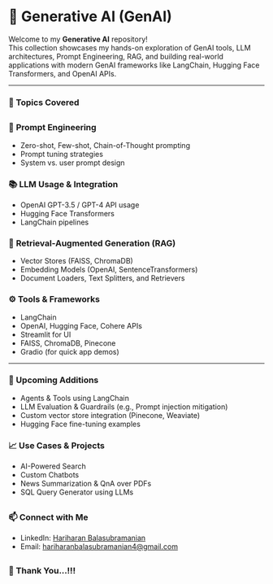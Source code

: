 # 🤖 Generative AI (GenAI)

Welcome to my **Generative AI** repository!  
This collection showcases my hands-on exploration of GenAI tools, LLM architectures, Prompt Engineering, RAG, and building real-world applications with modern GenAI frameworks like LangChain, Hugging Face Transformers, and OpenAI APIs.

---

### 🧠 Topics Covered

##

### 🔡 **Prompt Engineering**
  - Zero-shot, Few-shot, Chain-of-Thought prompting
  - Prompt tuning strategies
  - System vs. user prompt design

### 📚 **LLM Usage & Integration**
  - OpenAI GPT-3.5 / GPT-4 API usage
  - Hugging Face Transformers
  - LangChain pipelines

### 🔎 **Retrieval-Augmented Generation (RAG)**
  - Vector Stores (FAISS, ChromaDB)
  - Embedding Models (OpenAI, SentenceTransformers)
  - Document Loaders, Text Splitters, and Retrievers

### ⚙️ **Tools & Frameworks**
  - LangChain
  - OpenAI, Hugging Face, Cohere APIs
  - Streamlit for UI
  - FAISS, ChromaDB, Pinecone
  - Gradio (for quick app demos)

---

### 🌱 Upcoming Additions

- Agents & Tools using LangChain
- LLM Evaluation & Guardrails (e.g., Prompt injection mitigation)
- Custom vector store integration (Pinecone, Weaviate)
- Hugging Face fine-tuning examples


### 📈 **Use Cases & Projects**
  - AI-Powered Search
  - Custom Chatbots
  - News Summarization & QnA over PDFs
  - SQL Query Generator using LLMs

    
##


### 📫 Connect with Me

- LinkedIn: [Hariharan Balasubramanian](https://www.linkedin.com/in/hariharan-balasubramanian97)
- Email: hariharanbalasubramanian4@gmail.com

##


### 🙏 Thank You...!!!
